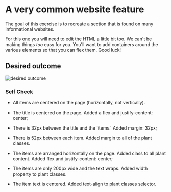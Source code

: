 # A very common website feature

The goal of this exercise is to recreate a section that is found on many informational websites.

For this one you will need to edit the HTML a little bit too. We can't be making things _too_ easy for you. You'll want to add containers around the various elements so that you can flex them. Good luck!

## Desired outcome

![desired outcome](./desired-outcome.png)

### Self Check

- All items are centered on the page (horizontally, not vertically).
- The title is centered on the page.
Added a flex and justify-content: center;

- There is 32px between the title and the 'items.'
Added margin: 32px;

- There is 52px between each item.
Added margin to all of the plant classes.

- The items are arranged horizontally on the page.
Added class to all plant content. Added flex and justify-content: center;

- The items are only 200px wide and the text wraps.
Added width property to plant classes.

- The item text is centered.
Added text-align to plant classes selector.

